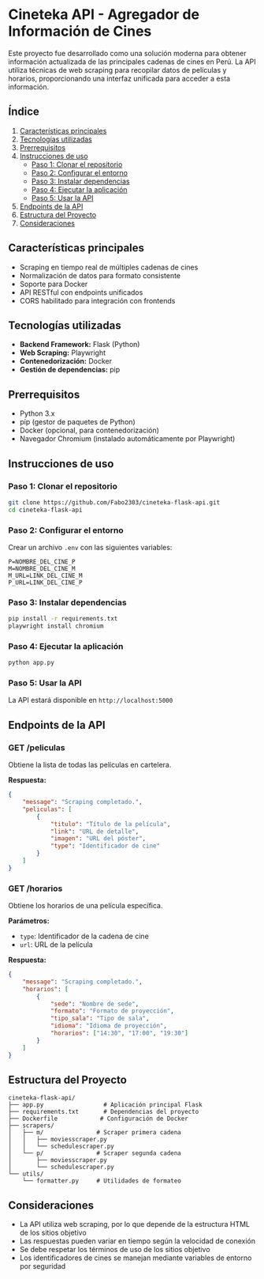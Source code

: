 # Cineteka API - Agregador de Información de Cines

Este proyecto fue desarrollado como una solución moderna para obtener información actualizada de las principales cadenas de cines en Perú. La API utiliza técnicas de web scraping para recopilar datos de películas y horarios, proporcionando una interfaz unificada para acceder a esta información.

## Índice

1. [Características principales](#características-principales)
2. [Tecnologías utilizadas](#tecnologías-utilizadas)
3. [Prerrequisitos](#prerrequisitos)
4. [Instrucciones de uso](#instrucciones-de-uso)
   - [Paso 1: Clonar el repositorio](#paso-1-clonar-el-repositorio)
   - [Paso 2: Configurar el entorno](#paso-2-configurar-el-entorno)
   - [Paso 3: Instalar dependencias](#paso-3-instalar-dependencias)
   - [Paso 4: Ejecutar la aplicación](#paso-4-ejecutar-la-aplicación)
   - [Paso 5: Usar la API](#paso-5-usar-la-api)
5. [Endpoints de la API](#endpoints-de-la-api)
6. [Estructura del Proyecto](#estructura-del-proyecto)
7. [Consideraciones](#consideraciones)

## Características principales

- Scraping en tiempo real de múltiples cadenas de cines
- Normalización de datos para formato consistente
- Soporte para Docker
- API RESTful con endpoints unificados
- CORS habilitado para integración con frontends

## Tecnologías utilizadas

- **Backend Framework:** Flask (Python)
- **Web Scraping:** Playwright
- **Contenedorización:** Docker
- **Gestión de dependencias:** pip

## Prerrequisitos

- Python 3.x
- pip (gestor de paquetes de Python)
- Docker (opcional, para contenedorización)
- Navegador Chromium (instalado automáticamente por Playwright)

## Instrucciones de uso

### Paso 1: Clonar el repositorio
```bash
git clone https://github.com/Fabo2303/cineteka-flask-api.git
cd cineteka-flask-api
```

### Paso 2: Configurar el entorno
Crear un archivo `.env` con las siguientes variables:
```env
P=NOMBRE_DEL_CINE_P
M=NOMBRE_DEL_CINE_M
M_URL=LINK_DEL_CINE_M
P_URL=LINK_DEL_CINE_P
```

### Paso 3: Instalar dependencias
```bash
pip install -r requirements.txt
playwright install chromium
```

### Paso 4: Ejecutar la aplicación
```bash
python app.py
```

### Paso 5: Usar la API
La API estará disponible en `http://localhost:5000`

## Endpoints de la API

### GET /peliculas
Obtiene la lista de todas las películas en cartelera.

**Respuesta:**
```json
{
    "message": "Scraping completado.",
    "peliculas": [
        {
            "titulo": "Título de la película",
            "link": "URL de detalle",
            "imagen": "URL del póster",
            "type": "Identificador de cine"
        }
    ]
}
```

### GET /horarios
Obtiene los horarios de una película específica.

**Parámetros:**
- `type`: Identificador de la cadena de cine
- `url`: URL de la película

**Respuesta:**
```json
{
    "message": "Scraping completado.",
    "horarios": [
        {
            "sede": "Nombre de sede",
            "formato": "Formato de proyección",
            "tipo_sala": "Tipo de sala",
            "idioma": "Idioma de proyección",
            "horarios": ["14:30", "17:00", "19:30"]
        }
    ]
}
```

## Estructura del Proyecto
```
cineteka-flask-api/
├── app.py                 # Aplicación principal Flask
├── requirements.txt       # Dependencias del proyecto
├── Dockerfile            # Configuración de Docker
├── scrapers/            
│   ├── m/               # Scraper primera cadena
│   │   ├── moviesscraper.py
│   │   └── schedulescraper.py
│   └── p/               # Scraper segunda cadena
│       ├── moviesscraper.py
│       └── schedulescraper.py
└── utils/
    └── formatter.py     # Utilidades de formateo
```

## Consideraciones

- La API utiliza web scraping, por lo que depende de la estructura HTML de los sitios objetivo
- Las respuestas pueden variar en tiempo según la velocidad de conexión
- Se debe respetar los términos de uso de los sitios objetivo
- Los identificadores de cines se manejan mediante variables de entorno por seguridad